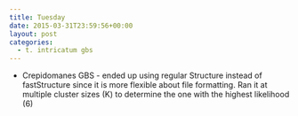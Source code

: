 ```yaml
---
title: Tuesday
date: 2015-03-31T23:59:56+00:00
layout: post
categories:
  - t. intricatum gbs
---
```

  * Crepidomanes GBS - ended up using regular Structure instead of fastStructure since it is more flexible about file formatting. Ran it at multiple cluster sizes (K) to determine the one with the highest likelihood (6)

